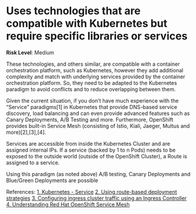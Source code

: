 # Uses technologies that are compatible with Kubernetes but require specific libraries or services 

**Risk Level**: Medium

These technologies, and others similar, are compatible with a container orchestration
platform, such as Kubernetes, however they add additional complexity and match with
underlying services provided by the container orchestration platform. So, they need
to be adapted to the Kubernetes paradigm to avoid conflicts and to reduce overlapping
between them.

Given the current situation, if you don’t have much experience with the “Service”
paradigms[1] in Kubernetes that provide DNS-based service discovery, load balancing
and can even provide advanced features such as Canary Deployments, A/B Testing and
more. Furthermore, OpenShift provides built-in Service Mesh (consisting of Istio,
Kiali, Jaeger, Multus and more)[2],[3],[4].

Services are accessible from inside the Kubernetes Cluster and are assigned
internal IPs. If a service (backed by 1 to n Pods) needs to be exposed to the
outside world (outside of the OpenShift Cluster), a Route is assigned to a service.

Using this paradigm (as noted above) A/B testing, Canary Deployments and
Blue/Green Deployments are possible

References:
[1. Kubernetes - Service](https://kubernetes.io/docs/concepts/services-networking/service/)
[2. Using route-based deployment strategies](https://docs.openshift.com/container-platform/4.8/applications/deployments/route-based-deployment-strategies.html)
[3. Configuring ingress cluster traffic using an Ingress Controller](https://docs.openshift.com/container-platform/4.8/networking/configuring_ingress_cluster_traffic/configuring-ingress-cluster-traffic-ingress-controller.html)
[4. Understanding Red Hat OpenShift Service Mesh](https://docs.openshift.com/container-platform/4.8/service_mesh/v1x/ossm-architecture.html)
